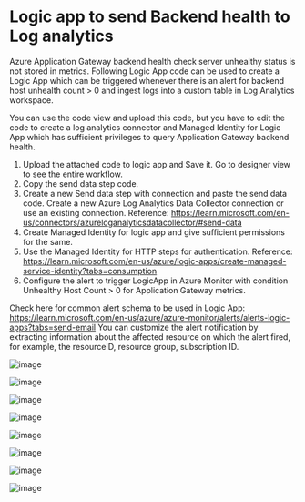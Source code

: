 # Logic app to send Backend health to Log analytics

Azure Application Gateway backend health check server unhealthy status is not stored in metrics. Following Logic App code can be used to create a Logic App which can be triggered whenever there is an alert for backend host unhealth count > 0 and ingest logs into a custom table in Log Analytics workspace. 

You can use the code view and upload this code, but you have to edit the code to create a log analytics connector and Managed Identity for Logic App which has sufficient privileges to query Application Gateway backend health.
1. Upload the attached code to logic app and Save it. Go to designer view to see the entire workflow. 
2. Copy the send data step code.
3. Create a new Send data step with connection and paste the send data code. Create a new Azure Log Analytics Data Collector connection or use an existing connection. Reference: https://learn.microsoft.com/en-us/connectors/azureloganalyticsdatacollector/#send-data
4. Create Managed Identity for logic app and give sufficient permissions for the same.
5. Use the Managed Identity for HTTP steps for authentication. Reference: https://learn.microsoft.com/en-us/azure/logic-apps/create-managed-service-identity?tabs=consumption
6. Configure the alert to trigger LogicApp in Azure Monitor with condition Unhealthy Host Count > 0 for Application Gateway metrics. 

Check here for common alert schema to be used in Logic App: https://learn.microsoft.com/en-us/azure/azure-monitor/alerts/alerts-logic-apps?tabs=send-email
You can customize the alert notification by extracting information about the affected resource on which the alert fired, for example, the resourceID, resource group, subscription ID. 


![image](https://github.com/sayanroy1302/AzureAppGWBackendHealthMonitoring/assets/141024289/b1060a70-0bc6-4032-a9ec-be059c69b067)

![image](https://github.com/sayanroy1302/AzureAppGWBackendHealthMonitoring/assets/141024289/9f22cb94-853c-413f-9a35-991aa3203d65)

![image](https://github.com/sayanroy1302/AzureAppGWBackendHealthMonitoring/assets/141024289/3e8c9592-30f5-4be9-91f2-48169681daf6)

![image](https://github.com/sayanroy1302/AzureAppGWBackendHealthMonitoring/assets/141024289/38c932e4-29c8-4602-8b99-24b73002f18b)

![image](https://github.com/sayanroy1302/AzureAppGWBackendHealthMonitoring/assets/141024289/d747c6ac-f682-4ca2-a1e4-995212156b5f)

![image](https://github.com/sayanroy1302/AzureAppGWBackendHealthMonitoring/assets/141024289/844514e8-cf13-47a6-a275-e1af13564640)

![image](https://github.com/sayanroy1302/AzureAppGWBackendHealthMonitoring/assets/141024289/8f1f410e-cfdb-492c-97df-f4498dd0bc0c)

![image](https://github.com/sayanroy1302/AzureAppGWBackendHealthMonitoring/assets/141024289/2d2ca0f7-f985-4620-a2d8-b92ca5151626)


